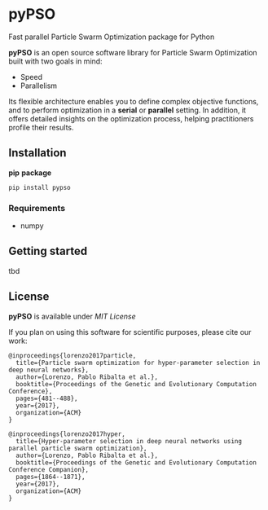 # pyPSO
Fast parallel Particle Swarm Optimization package for Python

__pyPSO__ is an open source software library for Particle Swarm Optimization built with two goals in mind:
  * Speed
  * Parallelism
  
Its flexible architecture enables you to define complex objective functions, and to perform optimization in a __serial__ or __parallel__ setting. In addition, it offers detailed insights on the optimization process, helping practitioners profile their results.

## Installation

__pip__ __package__

```
pip install pypso
```

### Requirements

  * numpy

## Getting started

tbd

## License

__pyPSO__ is available under *MIT License*

If you plan on using this software for scientific purposes, please cite our work:
```
@inproceedings{lorenzo2017particle,
  title={Particle swarm optimization for hyper-parameter selection in deep neural networks},
  author={Lorenzo, Pablo Ribalta et al.},
  booktitle={Proceedings of the Genetic and Evolutionary Computation Conference},
  pages={481--488},
  year={2017},
  organization={ACM}
}
```
```
@inproceedings{lorenzo2017hyper,
  title={Hyper-parameter selection in deep neural networks using parallel particle swarm optimization},
  author={Lorenzo, Pablo Ribalta et al.},
  booktitle={Proceedings of the Genetic and Evolutionary Computation Conference Companion},
  pages={1864--1871},
  year={2017},
  organization={ACM}
}
```

 

